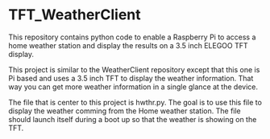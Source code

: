 # TFT_WeatherClient
This repository contains python code to enable a Raspberry Pi to access a home weather station
and display the results on a 3.5 inch ELEGOO TFT display.

This project is similar to the WeatherClient repository except that this one is Pi based and uses a 3.5 inch TFT to display the weather information. That way you can get more weather information in a single glance at the device.

The file that is center to this project is hwthr.py. The goal is to use this file to display the weather
comming from the Home weather station. The file should launch itself during a boot up so that the weather is showing on the TFT. 

